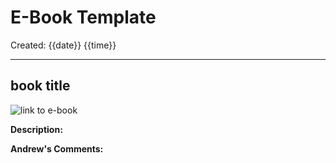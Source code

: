 # E-Book Template
Created: {{date}} {{time}}

***
## book title
![link to e-book]()

**Description:** 

**Andrew's Comments:**
